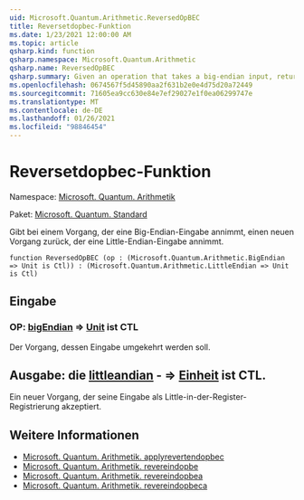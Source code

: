 ```yaml
---
uid: Microsoft.Quantum.Arithmetic.ReversedOpBEC
title: Reversetdopbec-Funktion
ms.date: 1/23/2021 12:00:00 AM
ms.topic: article
qsharp.kind: function
qsharp.namespace: Microsoft.Quantum.Arithmetic
qsharp.name: ReversedOpBEC
qsharp.summary: Given an operation that takes a big-endian input, returns a new operation that takes a little-endian input.
ms.openlocfilehash: 0674567f5d45890aa2f631b2e0e4d75d20a72449
ms.sourcegitcommit: 71605ea9cc630e84e7ef29027e1f0ea06299747e
ms.translationtype: MT
ms.contentlocale: de-DE
ms.lasthandoff: 01/26/2021
ms.locfileid: "98846454"
---
```

# <a name="reversedopbec-function"></a>Reversetdopbec-Funktion

Namespace: [Microsoft. Quantum. Arithmetik](xref:Microsoft.Quantum.Arithmetic)

Paket: [Microsoft. Quantum. Standard](https://nuget.org/packages/Microsoft.Quantum.Standard)


Gibt bei einem Vorgang, der eine Big-Endian-Eingabe annimmt, einen neuen Vorgang zurück, der eine Little-Endian-Eingabe annimmt.

```qsharp
function ReversedOpBEC (op : (Microsoft.Quantum.Arithmetic.BigEndian => Unit is Ctl)) : (Microsoft.Quantum.Arithmetic.LittleEndian => Unit is Ctl)
```


## <a name="input"></a>Eingabe

### <a name="op--bigendian--unit--is-ctl"></a>OP: [bigEndian](xref:Microsoft.Quantum.Arithmetic.BigEndian) => [Unit](xref:microsoft.quantum.lang-ref.unit)  ist CTL

Der Vorgang, dessen Eingabe umgekehrt werden soll.



## <a name="output--littleendian--unit--is-ctl"></a>Ausgabe: die [littleandian](xref:Microsoft.Quantum.Arithmetic.LittleEndian) - => [Einheit](xref:microsoft.quantum.lang-ref.unit)  ist CTL.

Ein neuer Vorgang, der seine Eingabe als Little-in-der-Register-Registrierung akzeptiert.

## <a name="see-also"></a>Weitere Informationen

- [Microsoft. Quantum. Arithmetik. applyrevertendopbec](xref:Microsoft.Quantum.Arithmetic.ApplyReversedOpBEC)
- [Microsoft. Quantum. Arithmetik. revereindopbe](xref:Microsoft.Quantum.Arithmetic.ReversedOpBE)
- [Microsoft. Quantum. Arithmetik. revereindopbea](xref:Microsoft.Quantum.Arithmetic.ReversedOpBEA)
- [Microsoft. Quantum. Arithmetik. revereindopbeca](xref:Microsoft.Quantum.Arithmetic.ReversedOpBECA)